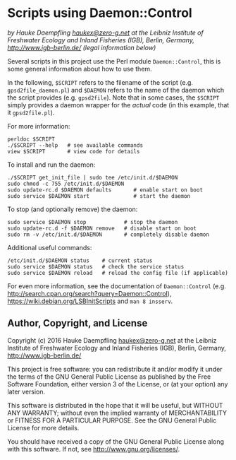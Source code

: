 
Scripts using Daemon::Control
=============================

*by Hauke Daempfling <haukex@zero-g.net>
at the Leibniz Institute of Freshwater Ecology and Inland Fisheries (IGB),
Berlin, Germany, <http://www.igb-berlin.de/>
(legal information below)*

Several scripts in this project use the Perl module `Daemon::Control`, this
is some general information about how to use them.

In the following, `$SCRIPT` refers to the filename of the script (e.g.
`gpsd2file_daemon.pl`) and `$DAEMON` refers to the name of the daemon
which the script provides (e.g. `gpsd2file`). Note that in some cases,
the `$SCRIPT` simply provides a daemon wrapper for the _actual_ code
(in this example, that it `gpsd2file.pl`).

For more information:

	perldoc $SCRIPT
	./$SCRIPT --help   # see available commands
	view $SCRIPT       # view code for details

To install and run the daemon:

	./$SCRIPT get_init_file | sudo tee /etc/init.d/$DAEMON
	sudo chmod -c 755 /etc/init.d/$DAEMON
	sudo update-rc.d $DAEMON defaults       # enable start on boot
	sudo service $DAEMON start              # start the daemon

To stop (and optionally remove) the daemon:

	sudo service $DAEMON stop            # stop the daemon
	sudo update-rc.d -f $DAEMON remove   # disable start on boot
	sudo rm -v /etc/init.d/$DAEMON       # completely disable daemon

Additional useful commands:

	/etc/init.d/$DAEMON status    # current status
	sudo service $DAEMON status   # check the service status
	sudo service $DAEMON reload   # reload the config file (if applicable)

For even more information, see the documentation of `Daemon::Control`
(e.g. <http://search.cpan.org/search?query=Daemon::Control>),
<https://wiki.debian.org/LSBInitScripts> and `man 8 insserv`.


Author, Copyright, and License
------------------------------

Copyright (c) 2016 Hauke Daempfling <haukex@zero-g.net>
at the Leibniz Institute of Freshwater Ecology and Inland Fisheries (IGB),
Berlin, Germany, <http://www.igb-berlin.de/>

This project is free software: you can redistribute it and/or modify
it under the terms of the GNU General Public License as published by
the Free Software Foundation, either version 3 of the License, or
(at your option) any later version.

This software is distributed in the hope that it will be useful,
but WITHOUT ANY WARRANTY; without even the implied warranty of
MERCHANTABILITY or FITNESS FOR A PARTICULAR PURPOSE. See the
GNU General Public License for more details.

You should have received a copy of the GNU General Public License
along with this software. If not, see <http://www.gnu.org/licenses/>.
